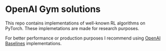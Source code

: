 # OpenAI Gym solutions

This repo contains implementations of well-known RL algorithms on PyTorch. These implemetations are made for research purposes.

For better performance or production purposes I recommend using <a href='https://github.com/openai/baselines'>OpenAI Baselines</a> implementations.
